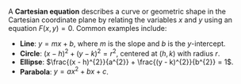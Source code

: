 A **Cartesian equation** describes a curve or geometric shape in the Cartesian coordinate plane by relating the variables $x$ and $y$ using an equation $F(x, y) = 0$. Common examples include:

- **Line**: $y = mx + b$, where $m$ is the slope and $b$ is the $y$-intercept.
- **Circle**: $(x - h)^{2} + (y - k)^{2} = r^{2}$, centered at $(h, k)$ with radius $r$.
- **Ellipse**: $\frac{(x - h)^{2}}{a^{2}} + \frac{(y - k)^{2}}{b^{2}} = 1$.
- **Parabola**: $y = ax^{2} + bx + c$.